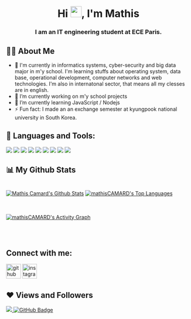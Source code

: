 <h1 align="center">Hi <img src="https://raw.githubusercontent.com/MartinHeinz/MartinHeinz/master/wave.gif" width="30px">, I'm Mathis</h1>
<h3 align="center">I am an IT engineering student at ECE Paris.</h3>


## 🙋‍♂️ About Me

- 👨‍ I'm currently in informatics systems, cyber-security and big data major in m'y school. I'm learning stuffs about operating system, data base, operational development, 
computer networks and web technologies. I'm also in internatonal sector, that means all my clesses are in english.
- 🔭 I’m currently working on m'y school projects 
- 🌱 I’m currently learning JavaScript / Nodejs 
- ⚡ Fun fact: I made an an exchange semester at kyungpook national university in South Korea. 

## 🚀 Languages and Tools:
<span><img src="https://img.icons8.com/color/48/000000/c-programming.png"/>
<img src="https://img.icons8.com/color/48/000000/c-plus-plus-logo.png"/>
<img src="https://img.icons8.com/color/48/000000/java-coffee-cup-logo--v1.png"/>
<img src="https://img.icons8.com/color/48/000000/html-5--v1.png"/>
<img src="https://img.icons8.com/color/48/000000/css3.png"/>
<img src="https://img.icons8.com/nolan/48/arduino.png"/>
<img src="https://img.icons8.com/color/48/000000/javascript--v1.png"/>
<img src="https://img.icons8.com/color/48/000000/nodejs.png"/>
<img src="https://img.icons8.com/color/48/000000/linux--v1.png"/>

## 📊 My Github Stats

  <br/>
    <a href="https://github.com/mathisCAMARD/github-readme-stats"><img alt="Mathis Camard's Github Stats" src="https://github-readme-stats.vercel.app/api?username=mathisCAMARD&show_icons=true&count_private=true&theme=react&hide_border=true&bg_color=0D1117" /></a>
  <a href="https://github.com/mathisCAMARD/github-readme-stats"><img alt="mathisCAMARD's Top Languages" src="https://github-readme-stats.vercel.app/api/top-langs/?username=mathisCAMARD&langs_count=8&count_private=true&layout=compact&theme=react&hide_border=true&bg_color=0D1117" /></a>
  <br/>
  
<br/>
<br/>

<a href="https://github.com/mathisCAMARD/github-readme-activity-graph"><img alt="mathisCAMARD's Activity Graph" src="https://activity-graph.herokuapp.com/graph?username=mathisCAMARD&bg_color=0D1117&color=5BCDEC&line=5BCDEC&point=FFFFFF&hide_border=true" /></a>

<br/>
<br/>

## Connect with me:

[<img src='https://cdn.jsdelivr.net/npm/simple-icons@3.0.1/icons/github.svg' alt='github' height='40'>](https://github.com/mathisCAMARD)  [<img src='https://cdn.jsdelivr.net/npm/simple-icons@3.0.1/icons/instagram.svg' alt='instagram' height='40'>](https://www.instagram.com/@watimathis/)  

## ❤ Views and Followers
<a href="https://github.com/Meghna-DAS/github-profile-views-counter">
    <img src="https://komarev.com/ghpvc/?username=mathisCAMARD">
</a>
<a href="https://github.com/mathisCAMARD?tab=followers"><img src="https://img.shields.io/github/followers/mathisCAMARD?label=Followers&style=social" alt="GitHub Badge"></a>
